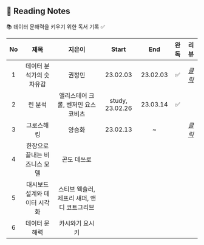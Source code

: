 ## 📖 Reading Notes
📚 데이터 문해력을 키우기 위한 독서 기록 ✅

|No   |제목                |지은이          |Start |End |완독 |리뷰 |
|:---:|:-------------------:|:-----------:|:----------:|:----------:|:----------:|:----------:|
|1  |데이터 분석가의 숫자유감  |권정민 |23.02.03 |23.02.03 |✅ |[*클릭*](https://github.com/teng-ny/Reading/tree/main/%EB%8D%B0%EC%9D%B4%ED%84%B0%20%EB%B6%84%EC%84%9D%EA%B0%80%EC%9D%98%20%EC%88%AB%EC%9E%90%EC%9C%A0%EA%B0%90) |
|2  |린 분석  |앨리스테어 크롤, 벤저민 요스코비츠 |study, 23.02.26 |23.03.14 |✅ | |
|3 |그로스해킹 |양승화 |23.02.13 |~ | |[*클릭*](https://xod22.tistory.com/169) |
|4 |한장으로 끝내는 비즈니스 모델 |곤도 데쓰로 | |
|5 |대시보드 설계와 데이터 시각화 |스티브 웩슬러, 제프리 섀퍼, 앤디 코트그리브 | |
|6 |데이터 문해력 |카시와기 요시키 | |
